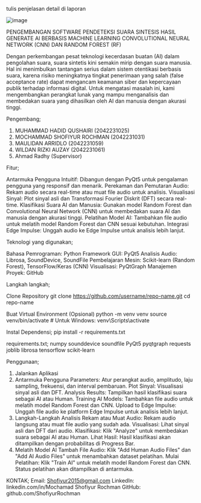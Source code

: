 tulis penjelasan detail di laporan

![image](https://github.com/user-attachments/assets/c1e5de6e-2045-4a10-8f0e-eb0d2d3e8a22)


PENGEMBANGAN SOFTWARE PENDETEKSI SUARA SINTESIS HASIL GENERATE AI BERBASIS MACHINE LEARNING CONVOLUTIONAL NEURAL NETWORK (CNN) DAN RANDOM FOREST (RF)

Dengan perkembangan pesat teknologi kecerdasan buatan (AI) dalam pengolahan suara, suara sintetis kini semakin mirip dengan suara manusia. Hal ini menimbulkan tantangan serius dalam sistem otentikasi berbasis suara, karena risiko meningkatnya tingkat penerimaan yang salah (false acceptance rate) dapat mengancam keamanan siber dan kepercayaan publik terhadap informasi digital. Untuk mengatasi masalah ini, kami mengembangkan perangkat lunak yang mampu menganalisis dan membedakan suara yang dihasilkan oleh AI dan manusia dengan akurasi tinggi.

Pengembang;
1.	MUHAMMAD HADID QUSHAIRI (2042231025)
2.	MOCHAMMAD SHOFIYUR ROCHMAN (2042231031)
3.	MAULIDAN ARRIDLO (2042231059)
4.	WILDAN RIZKI AUZAY (2042231061)
5.  Ahmad Radhy (Supervisor)

Fitur;

Antarmuka Pengguna Intuitif: Dibangun dengan PyQt5 untuk pengalaman pengguna yang responsif dan menarik.
Perekaman dan Pemutaran Audio: Rekam audio secara real-time atau muat file audio untuk analisis.
Visualisasi Sinyal: Plot sinyal asli dan Transformasi Fourier Diskrit (DFT) secara real-time.
Klasifikasi Suara AI dan Manusia: Gunakan model Random Forest dan Convolutional Neural Network (CNN) untuk membedakan suara AI dan manusia dengan akurasi tinggi.
Pelatihan Model AI: Tambahkan file audio untuk melatih model Random Forest dan CNN sesuai kebutuhan.
Integrasi Edge Impulse: Unggah audio ke Edge Impulse untuk analisis lebih lanjut.

Teknologi yang digunakan;

Bahasa Pemrograman: Python
Framework GUI: PyQt5
Analisis Audio: Librosa, SoundDevice, SoundFile
Pembelajaran Mesin: Scikit-learn (Random Forest), TensorFlow/Keras (CNN)
Visualisasi: PyQtGraph
Manajemen Proyek: GitHub

Langkah langkah;

Clone Repository
git clone https://github.com/username/repo-name.git
cd repo-name

Buat Virtual Environment (Opsional)
python -m venv venv
source venv/bin/activate  # Untuk Windows: venv\Scripts\activate

Instal Dependensi;
pip install -r requirements.txt

requirements.txt;
numpy
sounddevice
soundfile
PyQt5
pyqtgraph
requests
joblib
librosa
tensorflow
scikit-learn

Penggunaan;
1. Jalankan Aplikasi
2. Antarmuka Pengguna
Parameters: Atur perangkat audio, amplitudo, laju sampling, frekuensi, dan interval pembaruan.
Plot Sinyal: Visualisasi sinyal asli dan DFT.
Analysis Results: Tampilkan hasil klasifikasi suara sebagai AI atau Human.
Training AI Models: Tambahkan file audio untuk melatih model Random Forest dan CNN.
Upload to Edge Impulse: Unggah file audio ke platform Edge Impulse untuk analisis lebih lanjut.
3. Langkah-Langkah Analisis
Rekam atau Muat Audio: Rekam audio langsung atau muat file audio yang sudah ada.
Visualisasi: Lihat sinyal asli dan DFT dari audio.
Klasifikasi: Klik "Analyze" untuk membedakan suara sebagai AI atau Human.
Lihat Hasil: Hasil klasifikasi akan ditampilkan dengan probabilitas di Progress Bar.
4. Melatih Model AI
Tambah File Audio: Klik "Add Human Audio Files" dan "Add AI Audio Files" untuk menambahkan dataset pelatihan.
Mulai Pelatihan: Klik "Train AI" untuk melatih model Random Forest dan CNN. Status pelatihan akan ditampilkan di antarmuka.

KONTAK;
Email: Shofiyur2015@gmail.com
LinkedIn: linkedin.com/in/Mochamad Shofiyur Rochman
GitHub: github.com/ShofiyurRochman

